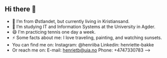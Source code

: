 ## Hi there 👋


- 🔭 I’m from Østlandet, but currently living in Kristiansand. 
- 🌱 I’m studying IT and Information Systems at the University in Agder.
- 😄 I'm practicing tennis one day a week. 
- ⚡ Some facts about me: I love traveling, painting, and watching sunsets.
- You can find me on:
  Instagram: @henriiba
  Linkedin: henriette-bakke
- Or reach me on:
  E-mail: henrietb@uia.no
  Phone: +4747330783
-->
